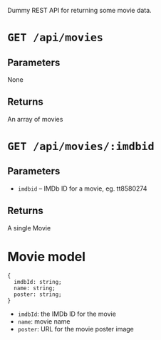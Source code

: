 Dummy REST API for returning some movie data.

# `GET /api/movies`
## Parameters
None

## Returns
An array of movies

# `GET /api/movies/:imdbid`
## Parameters
* `imdbid` – IMDb ID for a movie, eg. tt8580274

## Returns
A single Movie

# Movie model
```
{
  imdbId: string;
  name: string;
  poster: string;
}
```
* `imdbId`: the IMDb ID for the movie
* `name`: movie name
* `poster`: URL for the movie poster image
